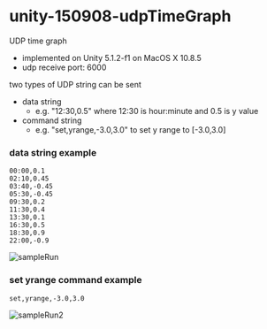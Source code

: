 # unity-150908-udpTimeGraph

UDP time graph

- implemented on Unity 5.1.2-f1 on MacOS X 10.8.5
- udp receive port: 6000

two types of UDP string can be sent
- data string 
  - e.g. "12:30,0.5" where 12:30 is hour:minute and 0.5 is y value
- command string
  - e.g. "set,yrange,-3.0,3.0" to set y range to [-3.0,3.0]


### data string example

```
00:00,0.1
02:10,0.45 
03:40,-0.45
05:30,-0.45 
09:30,0.2 
11:30,0.4
13:30,0.1 
16:30,0.5 
18:30,0.9 
22:00,-0.9
```

![sampleRun](https://qiita-image-store.s3.amazonaws.com/0/32870/fb2482d0-43d5-9a34-e9ee-d8e30d276d40.jpeg)

### set yrange command example

```
set,yrange,-3.0,3.0
```

![sampleRun2](https://qiita-image-store.s3.amazonaws.com/0/32870/b8b7658c-577b-aee1-d196-1712a75c8fe3.jpeg)
